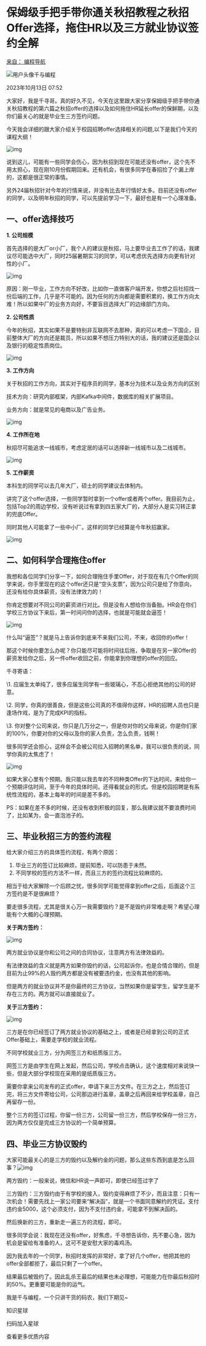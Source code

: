 # 保姆级手把手带你通关秋招教程之秋招Offer选择，拖住HR以及三方就业协议签约全解

[来自： 编程导航](https://wx.zsxq.com/dweb2/index/group/51122858222824)

![用户头像](秋招offer及合约.assets/Fu_WcoMkGY4P4OCuNFOsIJEHqCp7.jpg)千与编程

2023年10月13日 07:52

大家好，我是千寻哥。真的好久不见，今天在这里跟大家分享保姆级手把手带你通关秋招教程的第六篇之秋招offer的选择以及如何拖住HR延长offer的保鲜期，以及你们最关心的就是毕业生三方签约问题。

今天我会详细的跟大家介绍关于校园招聘offer选择相关的问题,以下是我们今天的课程大纲！

![img](秋招offer及合约.assets/Fu6VO5j_ZVS-UfzsoZkAh7ZhFQkz)

说到这儿，可能有一些同学会伤心，因为秋招到现在可能还没有offer，这个先不用太担心，现在刚10月份假期回来。还有机会，有很多同学在春招捡了个漏上岸的，这都是很正常的事情。

另外24届秋招针对今年的行情来说，并没有比去年行情好太多。目前还没有offer的同学，以及明年秋招的同学，可以先提前学习一下，最好也是有一个心理准备。

## **一、offer选择技巧**

**1. 公司规模**

首先选择的是大厂or小厂，我个人的建议是秋招，马上要毕业去工作了的话，我建议尽可能选中大厂，同时25届暑期实习的同学，可以考虑优先选择方向更有针对性的小厂。

![img](秋招offer及合约.assets/FtDuOX5O_O8NcJmRDI8IS6s1W3jX)

原因：刚一毕业，工作方向不好改，比如你一直做客户端开发，你想之后社招找一份后端的工作，几乎是不可能的。因为任何的方向都是需要积累的，换工作方向太难！所以如果中厂的业务方向好，不要盲目选择大厂的边缘部门方向。

**2. 公司性质**

今年的秋招，其实如果不是要特别非互联网不去那种，真的可以考虑一下国企，目前整体大厂的方向还是裁员，所以如果不想压力特别大的话，我的建议还是国企以及银行的稳定性质岗位。

![img](秋招offer及合约.assets/Fl_1nwAzzgz_ZS805MISszncVB_5)

**3. 工作方向**

关于秋招的工作方向，其实对于程序员的同学，基本分为技术以及业务方向的区别

技术方向：研究内部框架，内部Kafka中间件，数据库的相关扩展项目。

业务方向：就是常见的电商以及广告业务。

![img](秋招offer及合约.assets/FmPhipgEo7Wb8XPvFKwJfIddFMWd)

**4. 工作所在地**

秋招尽可能追求一线城市，考虑定居的话可以选择新一线城市以及二线城市。

![img](秋招offer及合约.assets/FlNSR4VOgW0kYuojcx-jGZmvOZwd)

**5. 工作薪资**

本科生的同学可以去几年大厂，硕士的同学建议去体制内。

讲完了这个offer选择，一些同学暂时拿到一个offer或者两个offer。我目前为止，包括Top2的周边学校，没有听说过有拿到四五家大厂的，大部分人是实习转正拿的兜底Offer。

同时其他人可能拿了一些中小厂。这样的同学已经算是今年秋招赢家。

![img](秋招offer及合约.assets/FmGFECCNHKxsGvPMYbw-HbI0rOdX)

## **二、如何科学合理拖住offer**

我想和各位同学们分享一下，如何合理拖住手里Offer，对于现在有几个Offer的同学来说，你手里现在的这个offer还只是“空头支票”，因为公司只是给了你意向，还没有给你具体薪资，没有法律效力的！

你肯定想要对不同公司的薪资进行对比。但是没有人想给你当备胎。HR会在你们学校三方协议下来后，第一时间问你的选择，也就是可能就会逼签！

![img](秋招offer及合约.assets/FhL5sUdWZ5UhyV8CxCIzORxZGLZk)

什么叫“逼签”？就是马上告诉你到底来不来我们公司，不来，收回你的offer！

那这个时候你要怎么办呢？你只能尽可能将时间往后拖，争取是在另一家Offer的薪资发给你之后，另一件offer收回之前，你能拿到你理想的offer的回应。

千寻寄语：

\1. 应届生太单纯了，很多应届生同学有一些玻璃心，不忍心拒绝其他的公司的好意。

\2. 同学，你真的很善良，但是这些公司真的不值得你这样，HR的招聘人员也只是逢场作戏，是为了完成KPI的指标。

\3. 你对整个公司来说，你只是几万分之一，但是你对你的父母来说，你是你们家的100%，你要对你的父母以及你的家人负责，怎么负责，钱啊！

很多同学还会担心，这样会不会被公司拉入招聘的黑名单，我可以很负责的说，同学你真的太焦虑了！

![img](秋招offer及合约.assets/Fn6BWoj0SpNyZCI6u1GST8s0qDgi)

如果大家心里有个预期。我只能以我去年的不同种类Offer的下达时间，来给你一个预期评估时间，至于今年的具体时间，还得看就业的形式。但是校园招聘是有系统性流程的，基本上每年的时间是差不多的。

PS：如果在差不多的时候，还没有收到积极的回复，那么我建议就不要浪费时间了，比如某为，会一直泡池子的。

## **三、毕业秋招三方的签约流程**

给大家介绍三方的具体签约流程，有两个原因：

1. 毕业三方的签订比较麻烦，提前知悉，可以防患于未然。
2. 不同学校的签约方法不一样，而且三方的签约流程比较麻烦的。

相当于给大家解除一个后顾之忧，很多同学可能觉得拿到offer之后，后面这个三方签约是不是很麻烦？

要走很多流程，尤其是很关心万一我需要毁约？是不是毁约非常难走啊？希望心理能有个大概的心理预期。

**关于两方签约：**

![img](秋招offer及合约.assets/FscScJuYTVOE2iDFT5l15V7VEVOq)

两方就业协议是你和公司之间的合同协议，注意两方有法律效益的。

有法律效益的含义就是两方如果你毁约的话，公司起诉你，也是合情合理的，但是目前为止99%的人毁约两方都是没有被要违约金，也没有其他的影响。

但是两方的就业协议并不是你最终的三方协议，当然如果你是留学生，留学生是不存在三方的。两方就可以直接就业了。

**关于三方签约：**

![img](秋招offer及合约.assets/FnaMBAqK1OZW8uH7J4kU3PoA6EMz)

三方是在你已经签订了两方就业协议的基础之上，或者是已经拿到公司的正式Offer基础上，需要走学校的就业流程。

不同学校就业三方，分为网签三方和纸质版三方。

网签三方是由学生在网上发起，然后公司，学校点击确认，这个速度相对来说快一些，但是大部分学校现在采用的是纸质版三方。

需要你拿来公司发布的正式offer，申请下来三方文件。在三方之上，然后签订完，将三方文件寄给公司，公司那边进行盖章，盖章之后再回来给学校盖章，自己再留存一份。

整个三方的签订过程，你留一份三方，公司留一份三方，然后学校保存一份三方，因为两方仅仅是完成三方协议的一个简单预算。

## **四、毕业三方协议毁约**

大家可能最关心的是三方的毁约以及解约金的问题，那么这些东西到底是怎么回事？![img](秋招offer及合约.assets/FlPhl-gBr07DfeGI5W60D7jGy2iZ)

两方毁约：一般来说，微信和HR说一声即可，即使已经签过字了

三方毁约：三方毁约由于有学校的接入，毁约变得麻烦了不少，而且注意：只有一次机会！需要先找上一家公司要来“解决函”，就是一个书面同意解约的凭证。支付违约金5000，这个必须支付，因为不支付违约金，可能拿不到解决函的。

然后换新的三方，重新走一遍三方的流程，即可。

很多同学会说：我现在还没有offer，好焦虑，千寻想告诉你，先不要心急，因为机会是留给有准备的人，这可不是安慰大家的毒鸡汤。

因为我去年的一个同学，秋招时发挥的非常好，拿了好几个offer，他把其他的offer全部都拒了，最后只剩了一个offer。

结果最后被毁约了。因此乱杀王最后的结果也未必理想，可能能力在你最后秋招时的50%。更重要可能是你的运气。

我是千与编程，一个只讲干货的码农，我们下期见~

知识星球

扫码加入星球

查看更多优质内容